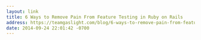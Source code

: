 ```yaml
---
layout: link
title: 6 Ways to Remove Pain From Feature Testing in Ruby on Rails
address: https://teamgaslight.com/blog/6-ways-to-remove-pain-from-feature-testing-in-ruby-on-rails
date: 2014-09-24 22:01:42 -0700
---
```

